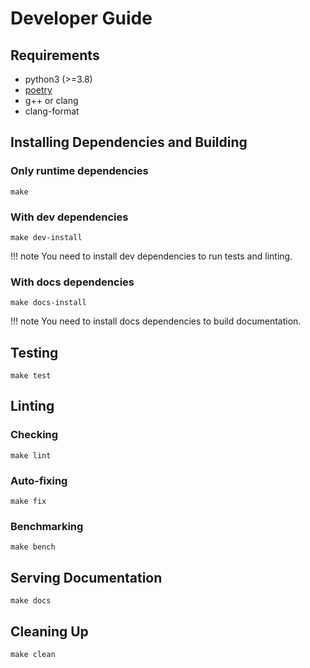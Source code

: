 # Developer Guide

## Requirements

- python3 (>=3.8)
- [poetry](https://python-poetry.org)
- g++ or clang
- clang-format

## Installing Dependencies and Building

### Only runtime dependencies

```
make
```

### With dev dependencies

```
make dev-install
```

!!! note
    You need to install dev dependencies to run tests and linting.

### With docs dependencies

```
make docs-install
```

!!! note
    You need to install docs dependencies to build documentation.

## Testing

```
make test
```

## Linting

### Checking

```
make lint
```

### Auto-fixing

```
make fix
```

### Benchmarking

```
make bench
```

## Serving Documentation

```
make docs
```

## Cleaning Up

```
make clean
```
